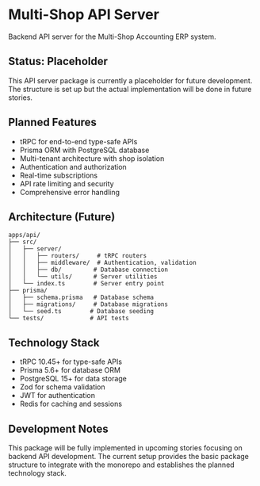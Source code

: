 # Multi-Shop API Server

Backend API server for the Multi-Shop Accounting ERP system.

## Status: Placeholder

This API server package is currently a placeholder for future development. The structure is set up but the actual implementation will be done in future stories.

## Planned Features

- tRPC for end-to-end type-safe APIs
- Prisma ORM with PostgreSQL database
- Multi-tenant architecture with shop isolation
- Authentication and authorization
- Real-time subscriptions
- API rate limiting and security
- Comprehensive error handling

## Architecture (Future)

```
apps/api/
├── src/
│   ├── server/
│   │   ├── routers/     # tRPC routers
│   │   ├── middleware/  # Authentication, validation
│   │   ├── db/         # Database connection
│   │   └── utils/      # Server utilities
│   └── index.ts        # Server entry point
├── prisma/
│   ├── schema.prisma   # Database schema
│   ├── migrations/     # Database migrations
│   └── seed.ts        # Database seeding
└── tests/             # API tests
```

## Technology Stack

- tRPC 10.45+ for type-safe APIs
- Prisma 5.6+ for database ORM
- PostgreSQL 15+ for data storage
- Zod for schema validation
- JWT for authentication
- Redis for caching and sessions

## Development Notes

This package will be fully implemented in upcoming stories focusing on backend API development. The current setup provides the basic package structure to integrate with the monorepo and establishes the planned technology stack.